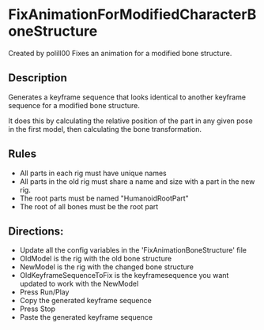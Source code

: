 # FixAnimationForModifiedCharacterBoneStructure
Created by polill00
Fixes an animation for a modified bone structure.

## Description
Generates a keyframe sequence that looks identical to another keyframe sequence for a modified bone structure.

It does this by calculating the relative position of the part in any given pose in the first model, then calculating the bone transformation.

## Rules
* All parts in each rig must have unique names
* All parts in the old rig must share a name and size with a part in the new rig.
* The root parts must be named "HumanoidRootPart"
* The root of all bones must be the root part
	
## Directions:
* Update all the config variables in the 'FixAnimationBoneStructure' file
* OldModel is the rig with the old bone structure
* NewModel is the rig with the changed bone structure
* OldKeyframeSequenceToFix is the keyframesequence you want updated to work with the NewModel
* Press Run/Play
* Copy the generated keyframe sequence
* Press Stop
* Paste the generated keyframe sequence
## 
